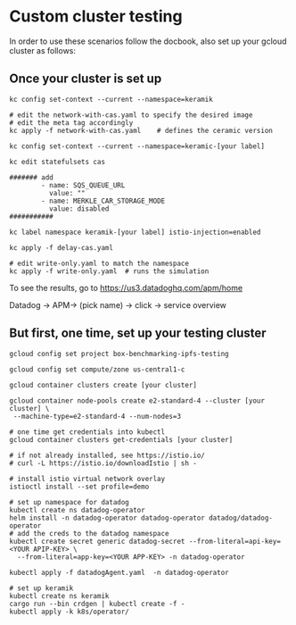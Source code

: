 # Custom cluster testing

In order to use these scenarios follow the docbook, also set up your gcloud cluster as follows:

## Once your cluster is set up

```
kc config set-context --current --namespace=keramik

# edit the network-with-cas.yaml to specify the desired image
# edit the meta tag accordingly
kc apply -f network-with-cas.yaml    # defines the ceramic version

kc config set-context --current --namespace=keramic-[your label]

kc edit statefulsets cas

####### add 
        - name: SQS_QUEUE_URL
          value: ""
        - name: MERKLE_CAR_STORAGE_MODE
          value: disabled
###########

kc label namespace keramik-[your label] istio-injection=enabled

kc apply -f delay-cas.yaml

# edit write-only.yaml to match the namespace
kc apply -f write-only.yaml  # runs the simulation

```

To see the results, go to https://us3.datadoghq.com/apm/home

Datadog -> APM-> (pick name) -> click -> service overview


## But first, one time, set up your testing cluster

```
gcloud config set project box-benchmarking-ipfs-testing

gcloud config set compute/zone us-central1-c

gcloud container clusters create [your cluster]

gcloud container node-pools create e2-standard-4 --cluster [your cluster] \
 --machine-type=e2-standard-4 --num-nodes=3

# one time get credentials into kubectl
gcloud container clusters get-credentials [your cluster]

# if not already installed, see https://istio.io/
# curl -L https://istio.io/downloadIstio | sh -

# install istio virtual network overlay
istioctl install --set profile=demo

# set up namespace for datadog
kubectl create ns datadog-operator
helm install -n datadog-operator datadog-operator datadog/datadog-operator
# add the creds to the datadog namespace
kubectl create secret generic datadog-secret --from-literal=api-key=<YOUR APIP-KEY> \
  --from-literal=app-key=<YOUR APP-KEY> -n datadog-operator

kubectl apply -f datadogAgent.yaml  -n datadog-operator

# set up keramik
kubectl create ns keramik
cargo run --bin crdgen | kubectl create -f -
kubectl apply -k k8s/operator/

```
